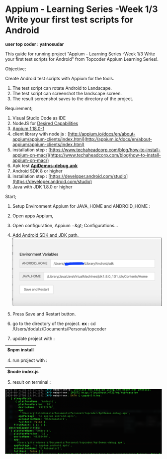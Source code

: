 # Appium - Learning Series -Week 1/3 Write your first test scripts for Android

**user top coder : yatnosudar**

This guide for running project &quot;Appium - Learning Series -Week 1/3 Write your first test scripts for Android&quot; from Topcoder Appium Learning Series!.

Objective;

Create Android test scripts with Appium for the tools.

1. The test script can rotate Android to Landscape.
2. The test script can screenshot the landscape screen.
3. The result screenshot saves to the directory of the project.

Requirement;

1. Visual Studio Code as IDE
2. NodeJS for [Desired Capabilities](http://appium.io/docs/en/writing-running-appium/caps/)
3. [Appium 1.18.0-1](https://github.com/appium/appium-desktop/releases/tag/v1.18.0-1)
  1. client library with node js : [http://appium.io/docs/en/about-appium/appium-clients/index.html](http://appium.io/docs/en/about-appium/appium-clients/index.html)
  2. installation step :
[https://www.techaheadcorp.com/blog/how-to-install-appium-on-mac/](https://www.techaheadcorp.com/blog/how-to-install-appium-on-mac/)
4. Apk test [**ApiDemos-debug.apk**](https://github.com/appium/appium/blob/master/sample-code/apps/ApiDemos-debug.apk)
5. Android SDK 8 or higher
  1. installation step : [https://developer.android.com/studio](https://developer.android.com/studio)
6. Java with JDK 1.8.0 or higher

Start;

1. Setup Environment Appium for JAVA\_HOME and ANDROID\_HOME :
  1. Open apps Appium,
  2. Open configuration, Appium =\&gt; Configurations…
  3. Add Android SDK and JDK path.
 ![](readme/config.png)
  1. Press Save and Restart button.

2. go to the directory of the project. **ex** : cd /Users/dodulz/Documents/Personal/topcoder
3. update project with :

| $npm install |
| --- |

4. run project with :

| $node index.js |
| --- |

5. result on terminal :

 ![](readme/result.png)